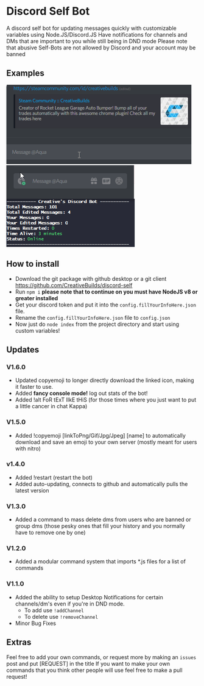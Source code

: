 ﻿# Discord Self Bot
A discord self bot for updating messages quickly with customizable variables using Node.JS/Discord.JS
Have notifications for channels and DMs that are important to you while still being in DND mode
Please note that abusive Self-Bots are not allowed by Discord and your account may be banned

## Examples

![Quickly Add Steam Link](/examples/steam.gif) ![See stats in a fancy console ui!](/examples/example-ui.gif)

## How to install
* Download the git package with github desktop or a git client https://github.com/CreativeBuilds/discord-self
* Run `npm i` **please note that to continue on you must have NodeJS v8 or greater installed**
* Get your discord token and put it into the `config.fillYourInfoHere.json` file.
* Rename the `config.fillYourInfoHere.json` file to `config.json`
* Now just do `node index` from the project directory and start using custom variables!

## Updates
### V1.6.0
* Updated copyemoji to longer directly download the linked icon, making it faster to use.
* Added **fancy console mode!** log out stats of the bot!
* Added !alt FoR tExT lIkE tHiS (for those times where you just want to put a little cancer in chat Kappa)
### V1.5.0
* Added !copyemoji \[linkToPng/Gif/Jpg/Jpeg\] \[name\] to automatically download and save an emoji to your own server (mostly meant for users with nitro)
### v1.4.0
* Added !restart (restart the bot)
* Added auto-updating, connects to github and automatically pulls the latest version
### V1.3.0
* Added a command to mass delete dms from users who are banned or group dms (those pesky ones that fill your history and you normally have to remove one by one)
### V1.2.0
* Added a modular command system that imports \*.js files for a list of commands
### V1.1.0
* Added the ability to setup Desktop Notifications for certain channels/dm's even if you're in DND mode.
  * To add use `!addChannel`
  * To delete use `!removeChannel`
* Minor Bug Fixes

## Extras
Feel free to add your own commands, or request more by making an `issues` post and put [REQUEST] in the title
If you want to make your own commands that you think other people will use feel free to make a pull request!
